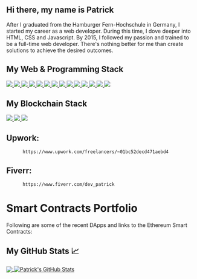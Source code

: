 ## Hi there, my name is Patrick

After I graduated from the Hamburger Fern-Hochschule in Germany, I started my career as a web developer. During this time, I dove deeper into HTML, CSS and Javascript. By 2015, I followed my passion and trained to be a full-time web developer. There's nothing better for me than create solutions to achieve the desired outcomes.

<h2> My Web & Programming Stack</h2>
<a href= https://github.com/?tab=repositories&q=&type=&language=javascript&sort= > <img src ='https://img.shields.io/badge/Code%09-Javascript-green/?style=flat&logo=javascript&logoColor=white&color=2bbc8a'> </a>
<a href= https://github.com/?tab=repositories&q=&type=&language=typescript&sort= > <img src ='https://img.shields.io/badge/Code%09-Typescript-green/?style=flat&logo=typescript&logoColor=white&color=2bbc8a'> </a>
<a href= https://github.com/?tab=repositories&q=&type=&language=nodejs&sort= > <img  src ='https://img.shields.io/badge/Code%09-Node-green/?style=flat&logo=node.js&logoColor=white&color=2bbc8a'> </a>
<a href= https://github.com/?tab=repositories&q=&type=&language=expressjs&sort= > <img  src ='https://img.shields.io/badge/Code%09-Express-green/?style=flat&logo=node.js&logoColor=white&color=2bbc8a'> </a>
<a href= https://github.com/?tab=repositories&q=&type=&language=gatsby&sort= > <img src ='https://img.shields.io/badge/Code%09-GraphQL-green/?style=flat&logo=graphql&logoColor=white&color=2bbc8a'> </a>
<a href= https://github.com/?tab=repositories&q=&type=&language=mysql&sort= > <img src ='https://img.shields.io/badge/Code%09-MySQL-green/?style=flat&logo=mysql&logoColor=white&color=2bbc8a'> </a>
<a href= https://github.com/?tab=repositories&q=&type=&language=mongodb&sort= > <img src ='https://img.shields.io/badge/Code%09-Mongo DB-green/?style=flat&logo=mongodb&logoColor=white&color=2bbc8a'> </a>
<a href= https://github.com/?tab=repositories&q=&type=&language=express&sort= > <img src ='https://img.shields.io/badge/Code%09-React-green/?style=flat&logo=react&logoColor=white&color=2bbc8a'> </a>
<a href= https://github.com/?tab=repositories&q=&type=&language=angular&sort= > <img  src ='https://img.shields.io/badge/Code%09-Angular-green/?style=flat&logo=Angular&logoColor=white&color=2bbc8a'> </a>
<a href= https://github.com/?tab=repositories&q=&type=&language=vuejs&sort= > <img  src ='https://img.shields.io/badge/Code%09-Vue-green/?style=flat&logo=vue.js&logoColor=white&color=2bbc8a'> </a>
<a href= https://github.com/?tab=repositories&q=&type=&language=angularjs&sort= > <img  src ='https://img.shields.io/badge/Code%09-Gatsby-green/?style=flat&logo=gatsby&logoColor=white&color=2bbc8a'> </a>
<a href= https://github.com/?tab=repositories&q=&type=&language=css3&sort= > <img  src ='https://img.shields.io/badge/Style%09-CSS3-green/?style=flat&logo=css3&logoColor=white&color=2bbc8a'> </a>
<a href= https://github.com/?tab=repositories&q=&type=&language=sass&sort= > <img  src ='https://img.shields.io/badge/Style%09-Sass-green/?style=flat&logo=Sass&logoColor=white&color=2bbc8a'> </a>
<a href= https://github.com/?tab=repositories&q=&type=&language=styledcomponents&sort= > <img  src ='https://img.shields.io/badge/Style%09-Syled Components-green/?style=flat&logo=styledcomponents&logoColor=white&color=2bbc8a'> </a>

<h2> My Blockchain Stack</h2>
<a href= https://github.com/?tab=repositories&q=&type=&language=rust&sort= > <img  src ='https://img.shields.io/badge/Code%09-Rust-green/?style=flat&logo=rust&logoColor=white&color=2bbc8a'> </a>
<a href= https://github.com/?tab=repositories&q=&type=&language=substrate&sort= > <img src ='https://img.shields.io/badge/Code%09-Substrate-green/?style=flat&logo=paritysubstrate&logoColor=white&color=2bbc8a'> </a>
<a href= https://github.com/?tab=repositories&q=&type=&language=pythonsort= > <img src ='https://img.shields.io/badge/Code%09-Solidity-green/?style=flat&logo=solidity&logoColor=white&color=2bbc8a'> </a>


## Upwork: 
          https://www.upwork.com/freelancers/~01bc52decd471aebd4
## Fiverr: 
          https://www.fiverr.com/dev_patrick


# Smart Contracts Portfolio

Following are some of the recent DApps and links to the Ethereum Smart Contracts:


## My GitHub Stats &#x1f4c8;

<a href="https://github.com/patrickdevelopes/patrickdevelopes">
  <img align="center" src="https://github-readme-stats.vercel.app/api/top-langs/?username=patrickdevelopes&hide=java,html,tex&title_color=ffffff&text_color=ffffff&icon_color=2bbc8a&bg_color=2bbc8a&langs_count=3" />
</a>
<a href="https://github.com/patrickdevelopes/patrickdevelopes">
  <img align="center" src="https://github-readme-stats.vercel.app/api?username=patrickdevelopes&show_icons=true&line_height=27&count_private=true&title_color=ffffff&text_color=ffffff&icon_color=2bbc8a&bg_color=5a5a5a" alt="Patrick's GitHub Stats" />
</a>
